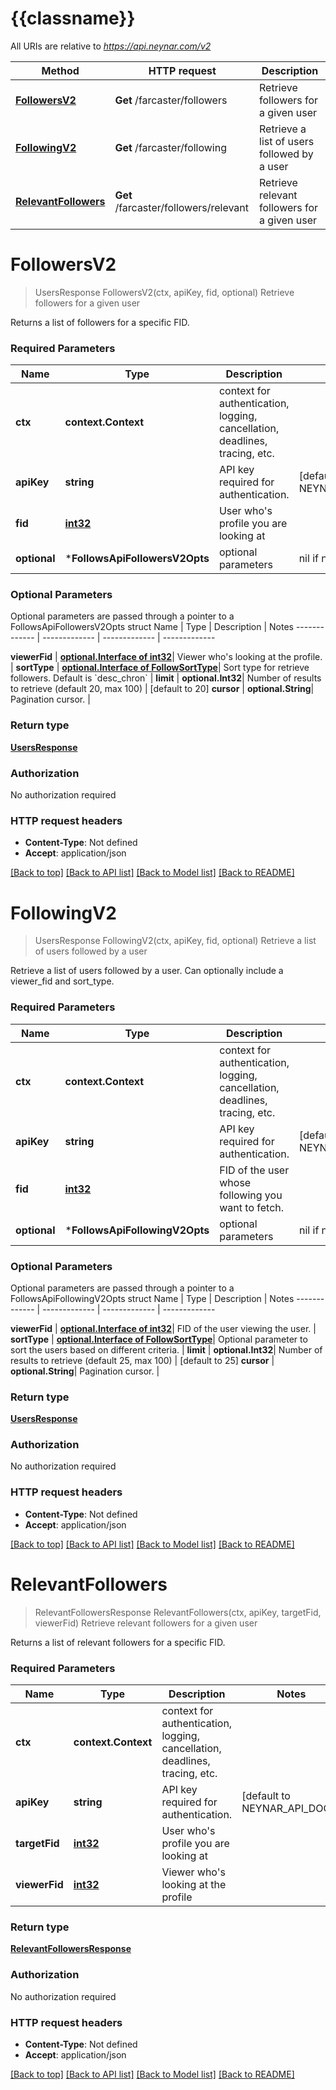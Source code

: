 # {{classname}}

All URIs are relative to *https://api.neynar.com/v2*

Method | HTTP request | Description
------------- | ------------- | -------------
[**FollowersV2**](FollowsApi.md#FollowersV2) | **Get** /farcaster/followers | Retrieve followers for a given user
[**FollowingV2**](FollowsApi.md#FollowingV2) | **Get** /farcaster/following | Retrieve a list of users followed by a user
[**RelevantFollowers**](FollowsApi.md#RelevantFollowers) | **Get** /farcaster/followers/relevant | Retrieve relevant followers for a given user

# **FollowersV2**
> UsersResponse FollowersV2(ctx, apiKey, fid, optional)
Retrieve followers for a given user

Returns a list of followers for a specific FID.

### Required Parameters

Name | Type | Description  | Notes
------------- | ------------- | ------------- | -------------
 **ctx** | **context.Context** | context for authentication, logging, cancellation, deadlines, tracing, etc.
  **apiKey** | **string**| API key required for authentication. | [default to NEYNAR_API_DOCS]
  **fid** | [**int32**](.md)| User who&#x27;s profile you are looking at | 
 **optional** | ***FollowsApiFollowersV2Opts** | optional parameters | nil if no parameters

### Optional Parameters
Optional parameters are passed through a pointer to a FollowsApiFollowersV2Opts struct
Name | Type | Description  | Notes
------------- | ------------- | ------------- | -------------


 **viewerFid** | [**optional.Interface of int32**](.md)| Viewer who&#x27;s looking at the profile. | 
 **sortType** | [**optional.Interface of FollowSortType**](.md)| Sort type for retrieve followers. Default is &#x60;desc_chron&#x60; | 
 **limit** | **optional.Int32**| Number of results to retrieve (default 20, max 100) | [default to 20]
 **cursor** | **optional.String**| Pagination cursor. | 

### Return type

[**UsersResponse**](UsersResponse.md)

### Authorization

No authorization required

### HTTP request headers

 - **Content-Type**: Not defined
 - **Accept**: application/json

[[Back to top]](#) [[Back to API list]](../README.md#documentation-for-api-endpoints) [[Back to Model list]](../README.md#documentation-for-models) [[Back to README]](../README.md)

# **FollowingV2**
> UsersResponse FollowingV2(ctx, apiKey, fid, optional)
Retrieve a list of users followed by a user

Retrieve a list of users followed by a user. Can optionally include a viewer_fid and sort_type.

### Required Parameters

Name | Type | Description  | Notes
------------- | ------------- | ------------- | -------------
 **ctx** | **context.Context** | context for authentication, logging, cancellation, deadlines, tracing, etc.
  **apiKey** | **string**| API key required for authentication. | [default to NEYNAR_API_DOCS]
  **fid** | [**int32**](.md)| FID of the user whose following you want to fetch. | 
 **optional** | ***FollowsApiFollowingV2Opts** | optional parameters | nil if no parameters

### Optional Parameters
Optional parameters are passed through a pointer to a FollowsApiFollowingV2Opts struct
Name | Type | Description  | Notes
------------- | ------------- | ------------- | -------------


 **viewerFid** | [**optional.Interface of int32**](.md)| FID of the user viewing the user. | 
 **sortType** | [**optional.Interface of FollowSortType**](.md)| Optional parameter to sort the users based on different criteria. | 
 **limit** | **optional.Int32**| Number of results to retrieve (default 25, max 100) | [default to 25]
 **cursor** | **optional.String**| Pagination cursor. | 

### Return type

[**UsersResponse**](UsersResponse.md)

### Authorization

No authorization required

### HTTP request headers

 - **Content-Type**: Not defined
 - **Accept**: application/json

[[Back to top]](#) [[Back to API list]](../README.md#documentation-for-api-endpoints) [[Back to Model list]](../README.md#documentation-for-models) [[Back to README]](../README.md)

# **RelevantFollowers**
> RelevantFollowersResponse RelevantFollowers(ctx, apiKey, targetFid, viewerFid)
Retrieve relevant followers for a given user

Returns a list of relevant followers for a specific FID.

### Required Parameters

Name | Type | Description  | Notes
------------- | ------------- | ------------- | -------------
 **ctx** | **context.Context** | context for authentication, logging, cancellation, deadlines, tracing, etc.
  **apiKey** | **string**| API key required for authentication. | [default to NEYNAR_API_DOCS]
  **targetFid** | [**int32**](.md)| User who&#x27;s profile you are looking at | 
  **viewerFid** | [**int32**](.md)| Viewer who&#x27;s looking at the profile | 

### Return type

[**RelevantFollowersResponse**](RelevantFollowersResponse.md)

### Authorization

No authorization required

### HTTP request headers

 - **Content-Type**: Not defined
 - **Accept**: application/json

[[Back to top]](#) [[Back to API list]](../README.md#documentation-for-api-endpoints) [[Back to Model list]](../README.md#documentation-for-models) [[Back to README]](../README.md)

